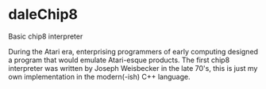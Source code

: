 # daleChip8
Basic chip8 interpreter

During the Atari era, enterprising programmers of early computing designed a program that would emulate Atari-esque products.
The first chip8 interpreter was written by Joseph Weisbecker in the late 70's, this is just my own implementation in the modern(-ish) C++ language.

